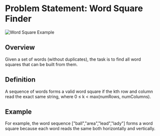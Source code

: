 # Problem Statement: Word Square Finder

![Word Square Example](wordsquare.jpg)

## Overview
Given a set of words (without duplicates), the task is to find all word squares that can be built from them.

## Definition
A sequence of words forms a valid word square if the kth row and column read the exact same string, where 0 ≤ k < max(numRows, numColumns).

## Example
For example, the word sequence ["ball","area","lead","lady"] forms a word square because each word reads the same both horizontally and vertically.
